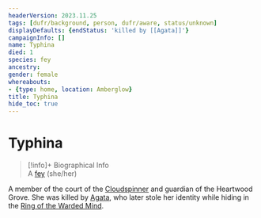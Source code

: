 ```yaml
---
headerVersion: 2023.11.25
tags: [dufr/background, person, dufr/aware, status/unknown]
displayDefaults: {endStatus: 'killed by [[Agata]]'}
campaignInfo: []
name: Typhina
died: 1
species: fey
ancestry:
gender: female
whereabouts:
- {type: home, location: Amberglow}
title: Typhina
hide_toc: true
---
```

# Typhina
>[!info]+ Biographical Info  
> A [fey](<../../species/children-of-the-divine/fey/fey.md>) (she/her)  
>   
>> 

A member of the court of the [Cloudspinner](<../extraplanar-powers/cloudspinner.md>) and guardian of the Heartwood Grove. She was killed by [Agata](<./agata.md>), who later stole her identity while hiding in the [Ring of the Warded Mind](<../../campaigns/dunmari-frontier/treasure/treasure-from-agata/ring-of-the-warded-mind.md>).